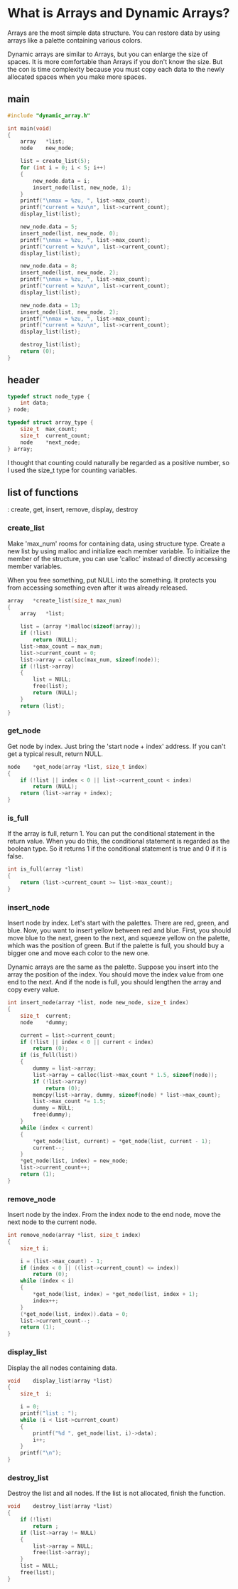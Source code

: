 # What is Arrays and Dynamic Arrays?
Arrays are the most simple data structure. You can restore data by using arrays like a palette containing various colors. 

Dynamic arrays are similar to Arrays, but you can enlarge the size of spaces. It is more comfortable than Arrays if you don't know the size. But the con is time complexity because you must copy each data to the newly allocated spaces when you make more spaces. 

## main
```c
#include "dynamic_array.h"

int main(void)
{
	array	*list;
	node	new_node;

	list = create_list(5);
	for (int i = 0; i < 5; i++)
	{
		new_node.data = i;
		insert_node(list, new_node, i);
	}
	printf("\nmax = %zu, ", list->max_count);
	printf("current = %zu\n", list->current_count);
	display_list(list);

	new_node.data = 5;
	insert_node(list, new_node, 0);
	printf("\nmax = %zu, ", list->max_count);
	printf("current = %zu\n", list->current_count);
	display_list(list);

	new_node.data = 8;
	insert_node(list, new_node, 2);
	printf("\nmax = %zu, ", list->max_count);
	printf("current = %zu\n", list->current_count);
	display_list(list);

	new_node.data = 13;
	insert_node(list, new_node, 2);
	printf("\nmax = %zu, ", list->max_count);
	printf("current = %zu\n", list->current_count);
	display_list(list);

	destroy_list(list);
	return (0);
}
```
## header
```c
typedef struct node_type {
	int	data;
} node;

typedef struct array_type {
	size_t	max_count;
	size_t	current_count;
	node	*next_node;
} array;
```
I thought that counting could naturally be regarded as a positive number, so I used the size_t type for counting variables. 

## list of functions
: create, get, insert, remove, display, destroy

### create_list
Make 'max_num' rooms for containing data, using structure type. Create a new list by using malloc and initialize each member variable. To initialize the member of the structure, you can use 'calloc' instead of directly accessing member variables.  

When you free something, put NULL into the something. It protects you from accessing something even after it was already released. 

```c
array	*create_list(size_t max_num)
{
	array	*list;

	list = (array *)malloc(sizeof(array));
	if (!list)
		return (NULL);
	list->max_count = max_num;
	list->current_count = 0;
	list->array = calloc(max_num, sizeof(node));
	if (!list->array)
	{
		list = NULL;
		free(list);
		return (NULL);
	}
	return (list);
}
```

### get_node
Get node by index. Just bring the 'start node + index' address. If you can't get a typical result, return NULL. 
```c
node	*get_node(array *list, size_t index)
{
	if (!list || index < 0 || list->current_count < index)
		return (NULL);
	return (list->array + index);
}
```

### is_full
If the array is full, return 1. You can put the conditional statement in the return value. When you do this, the conditional statement is regarded as the boolean type. So it returns 1 if the conditional statement is true and 0 if it is false. 
```c
int is_full(array *list)
{
	return (list->current_count >= list->max_count);
}
```

### insert_node
Insert node by index. Let's start with the palettes. There are red, green, and blue. Now, you want to insert yellow between red and blue. First, you should move blue to the next, green to the next, and squeeze yellow on the palette, which was the position of green. But if the palette is full, you should buy a bigger one and move each color to the new one. 

Dynamic arrays are the same as the palette. Suppose you insert into the array the position of the index. You should move the index value from one end to the next. And if the node is full, you should lengthen the array and copy every value.

```c
int	insert_node(array *list, node new_node, size_t index)
{
	size_t	current;
	node	*dummy;

	current = list->current_count;
	if (!list || index < 0 || current < index)
		return (0);
	if (is_full(list))
	{
		dummy = list->array;
		list->array = calloc(list->max_count * 1.5, sizeof(node));
		if (!list->array)
			return (0);
		memcpy(list->array, dummy, sizeof(node) * list->max_count);
		list->max_count *= 1.5;
		dummy = NULL;
		free(dummy);
	}
	while (index < current)
	{
		*get_node(list, current) = *get_node(list, current - 1);
		current--;
	}
	*get_node(list, index) = new_node;
	list->current_count++;
	return (1);
}
```

### remove_node
Insert node by the index. From the index node to the end node, move the next node to the current node. 

```c
int	remove_node(array *list, size_t index)
{
	size_t i;

	i = (list->max_count) - 1;
	if (index < 0 || ((list->current_count) <= index))
		return (0);
	while (index < i)
	{
		*get_node(list, index) = *get_node(list, index + 1);
		index++;
	}
	(*get_node(list, index)).data = 0;
	list->current_count--;
	return (1);
}
```

### display_list
Display the all nodes containing data. 
```c
void	display_list(array *list)
{
	size_t	i;

	i = 0;
	printf("list : ");
	while (i < list->current_count)
	{
		printf("%d ", get_node(list, i)->data);
		i++;
	}
	printf("\n");
}
```

### destroy_list
Destroy the list and all nodes. If the list is not allocated, finish the function. 
```c
void	destroy_list(array *list)
{
	if (!list)
		return ;
	if (list->array != NULL)
	{
		list->array = NULL;
		free(list->array);
	}
	list = NULL;
	free(list);
}
```